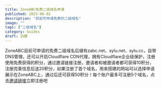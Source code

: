 ```yaml
---
title: ZoneABC免费二级域名申请
published: 2025-06-02
description: "目前可申请免费的二级域名"
image: ""
tags: ["二级域名"]
category: Guides
draft: 白嫖
---
```


ZoneABC目前可申请的免费二级域名后缀有zabc.net、sylu.net、sylu.cc，自带DNS管理，还可以开启Cloudflare CDN代理，拥有Cloudflare企业级保护，注册使用免费获得的积分，通过邀请链接注册，邀请者和被邀请者都可获得10积分，注册完善信息后送20积分，如果注册了首个域名，用来搭建的网站可以选择申请展示在ZoneABC上，通过后还可获得50积分！每个账户最多可注册5个域名，点击[邀请链接](https://www.zoneabc.net/register?invite=bd0f7236da0740f2b7c1f8e6eb5c3104)立即注册吧